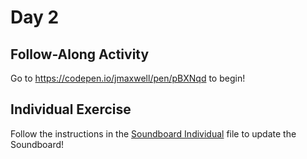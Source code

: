 # Day 2
## Follow-Along Activity
Go to https://codepen.io/jmaxwell/pen/pBXNqd to begin!

## Individual Exercise
Follow the instructions in the [Soundboard Individual](SoundboardIndividual.md) file to update the Soundboard!